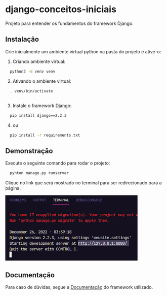 # django-conceitos-iniciais

Projeto para entender os fundamentos do framework Django.


## Instalação

Crie inicialmente um ambiente virtual python na pasta do projeto e ative-o:

1. Criando ambiente virtual:
```bash
  python3 -m venv venv
```
2. Ativando o ambiente virtual:
```bash
  . venv/bin/activate  
```
##
3. Instale o framework Django:
```bash
  pip install django==2.2.3
```
4. ou
```bash
  pip install -r requirements.txt
```
## Demonstração

Execute o seguinte comando para rodar o projeto:
```bash
  pyhton manage.py runserver
```
Clique no link que será mostrado no terminal para ser redirecionado para a página.
<p>
    <img src="assets/readme/exImg.png">
</p>

## Documentação

Para caso de dúvidas, segue a 
[Documentação](https://docs.djangoproject.com/en/4.1/) do framework utilizado.

